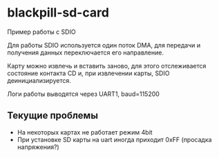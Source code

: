 # blackpill-sd-card
Пример работы с SDIO

Для работы SDIO используется один поток DMA, для передачи и получения данных переключается его направление.

Карту можно извлечь и вставить заново, для этого отслеживается состояние контакта CD и, при извлечении карты, SDIO деинициализируется.

Логи работы выводятся через UART1, baud=115200

## Текущие проблемы
- На некоторых картах не работает режим 4bit
- При установке SD карты на uart иногда приходит 0xFF (просадка напряжения?)